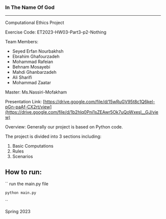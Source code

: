 ### In The Name Of God
***
Computational Ethics Project

Exercise Code: ET2023-HW03-Part3-p2-Nothing

Team Members:
* Seyed Erfan Nourbakhsh
* Ebrahim Ghafourzadeh
* Mohammad Rafeian
* Behnam Mosayebi
* Mahdi Ghanbarzadeh
* Ali Sharifi
* Mohammad Zaatar

Master: Ms.Nassiri-Mofakham

Presentation Link: [https://drive.google.com/file/d/15wRuGV95t8c1Q6kel-pGn-paAf-CX2rt/view](https://drive.google.com/file/d/1b2hlq0Pni1sZEAwr5Ok7uQoWxesl__GJ/view)

Overview: Generally our project is based on Python code.

The project is divided into 3 sections including:
1. Basic Computations
2. Rules
3. Scenarios

## How to run:
``
run the main.py file

`python main.py`

``

Spring 2023

